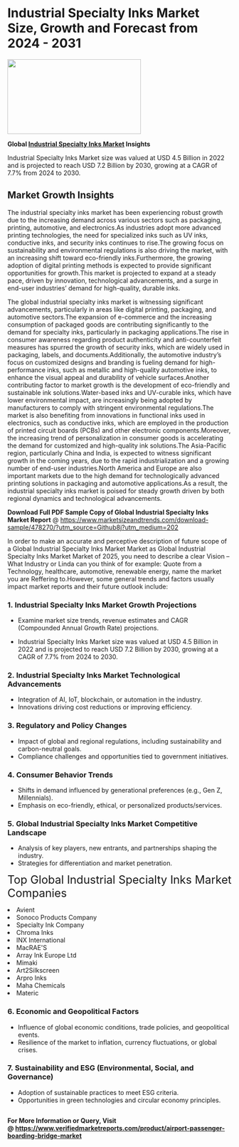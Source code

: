 <H1>Industrial Specialty Inks Market Size, Growth and Forecast from 2024 - 2031</H1><img class="aligncenter size-medium wp-image-584254" src="https://thirdeyenews.in/wp-content/uploads/2024/09/Global-Market-Research-300x168.jpeg" alt="" width="300" height="168" /><p><strong>Global&nbsp;<a href="https://www.marketsizeandtrends.com/download-sample/478270/?utm_source=Github8j?utm_medium=202">Industrial Specialty Inks Market</a> Insights</strong></p><p>Industrial Specialty Inks Market size was valued at USD 4.5 Billion in 2022 and is projected to reach USD 7.2 Billion by 2030, growing at a CAGR of 7.7% from 2024 to 2030.</p><p><h2>Market Growth Insights</h2> <p>The industrial specialty inks market has been experiencing robust growth due to the increasing demand across various sectors such as packaging, printing, automotive, and electronics.As industries adopt more advanced printing technologies, the need for specialized inks such as UV inks, conductive inks, and security inks continues to rise.The growing focus on sustainability and environmental regulations is also driving the market, with an increasing shift toward eco-friendly inks.Furthermore, the growing adoption of digital printing methods is expected to provide significant opportunities for growth.This market is projected to expand at a steady pace, driven by innovation, technological advancements, and a surge in end-user industries’ demand for high-quality, durable inks.</p> <p>The global industrial specialty inks market is witnessing significant advancements, particularly in areas like digital printing, packaging, and automotive sectors.The expansion of e-commerce and the increasing consumption of packaged goods are contributing significantly to the demand for specialty inks, particularly in packaging applications.The rise in consumer awareness regarding product authenticity and anti-counterfeit measures has spurred the growth of security inks, which are widely used in packaging, labels, and documents.Additionally, the automotive industry’s focus on customized designs and branding is fueling demand for high-performance inks, such as metallic and high-quality automotive inks, to enhance the visual appeal and durability of vehicle surfaces.Another contributing factor to market growth is the development of eco-friendly and sustainable ink solutions.Water-based inks and UV-curable inks, which have lower environmental impact, are increasingly being adopted by manufacturers to comply with stringent environmental regulations.The market is also benefiting from innovations in functional inks used in electronics, such as conductive inks, which are employed in the production of printed circuit boards (PCBs) and other electronic components.Moreover, the increasing trend of personalization in consumer goods is accelerating the demand for customized and high-quality ink solutions.The Asia-Pacific region, particularly China and India, is expected to witness significant growth in the coming years, due to the rapid industrialization and a growing number of end-user industries.North America and Europe are also important markets due to the high demand for technologically advanced printing solutions in packaging and automotive applications.As a result, the industrial specialty inks market is poised for steady growth driven by both regional dynamics and technological advancements.</p> <p><span class=""><strong>Download Full PDF Sample Copy of Global Industrial Specialty Inks Market Report</strong> @ <a href="https://www.marketsizeandtrends.com/download-sample/478270/?utm_source=Github8j?utm_medium=202" target="_blank">https://www.marketsizeandtrends.com/download-sample/478270/?utm_source=Github8j?utm_medium=202</a></span></p><p>In order to make an accurate and perceptive description of future scope of a Global&nbsp;Industrial Specialty Inks Market Market as Global&nbsp;Industrial Specialty Inks Market Market of 2025, you need to describe a clear Vision &ndash; What Industry or Linda can you think of for example: Quote from a Technology, healthcare, automotive, renewable energy, name the market you are Reffering to.However, some general trends and factors usually impact market reports and their future outlook include:</p><h3>1.&nbsp;<strong>Industrial Specialty Inks Market Growth Projections</strong></h3><ul><li>Examine market size trends, revenue estimates and CAGR (Compounded Annual Growth Rate) projections.</li><li><p>Industrial Specialty Inks Market size was valued at USD 4.5 Billion in 2022 and is projected to reach USD 7.2 Billion by 2030, growing at a CAGR of 7.7% from 2024 to 2030.</p></li></ul><h3>2.&nbsp;<strong>Industrial Specialty Inks Market Technological Advancements</strong></h3><ul><li>Integration of AI, IoT, blockchain, or automation in the industry.</li><li>Innovations driving cost reductions or improving efficiency.</li></ul><h3>3.&nbsp;<strong>Regulatory and Policy Changes</strong></h3><ul><li>Impact of global and regional regulations, including sustainability and carbon-neutral goals.</li><li>Compliance challenges and opportunities tied to government initiatives.</li></ul><h3>4.&nbsp;<strong>Consumer Behavior Trends</strong></h3><ul><li>Shifts in demand influenced by generational preferences (e.g., Gen Z, Millennials).</li><li>Emphasis on eco-friendly, ethical, or personalized products/services.</li></ul><h3>5.&nbsp;<strong>Global Industrial Specialty Inks Market Competitive Landscape</strong></h3><ul><li>Analysis of key players, new entrants, and partnerships shaping the industry.</li><li>Strategies for differentiation and market penetration.</li></ul><p data-pm-slice="1 1 []"><span style="color: inherit; font-family: inherit; font-size: 25px;">Top Global Industrial Specialty Inks Market Companies</span></p><div class="" data-test-id=""><p><li>Avient</li><li> Sonoco Products Company</li><li> Specialty Ink Company</li><li> Chroma Inks</li><li> INX International</li><li> MacRAE'S</li><li> Array Ink Europe Ltd</li><li> Mimaki</li><li> Art2Silkscreen</li><li> Arpro Inks</li><li> Maha Chemicals</li><li> Materic</li></p></div><h3>6.&nbsp;<strong>Economic and Geopolitical Factors</strong></h3><ul><li>Influence of global economic conditions, trade policies, and geopolitical events.</li><li>Resilience of the market to inflation, currency fluctuations, or global crises.</li></ul><h3>7.&nbsp;<strong>Sustainability and ESG (Environmental, Social, and Governance)</strong></h3><ul><li>Adoption of sustainable practices to meet ESG criteria.</li><li>Opportunities in green technologies and circular economy principles.</li></ul><h2><strong style="font-size: 14px;">For More Information or Query, Visit @&nbsp;</strong><a style="background-color: #ffffff; font-size: 14px;" href="https://www.marketsizeandtrends.com/report/industrial-specialty-inks-market/" target="_blank">https://www.verifiedmarketreports.com/product/airport-passenger-boarding-bridge-market</a></h2>